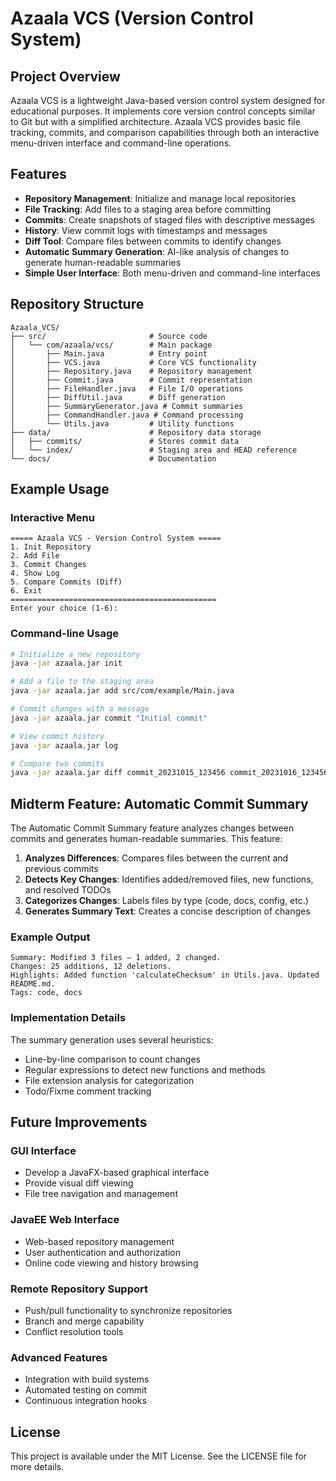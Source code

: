 # Azaala VCS (Version Control System)

## Project Overview

Azaala VCS is a lightweight Java-based version control system designed for educational purposes. It implements core version control concepts similar to Git but with a simplified architecture. Azaala VCS provides basic file tracking, commits, and comparison capabilities through both an interactive menu-driven interface and command-line operations.

## Features

- **Repository Management**: Initialize and manage local repositories
- **File Tracking**: Add files to a staging area before committing
- **Commits**: Create snapshots of staged files with descriptive messages
- **History**: View commit logs with timestamps and messages
- **Diff Tool**: Compare files between commits to identify changes
- **Automatic Summary Generation**: AI-like analysis of changes to generate human-readable summaries
- **Simple User Interface**: Both menu-driven and command-line interfaces

## Repository Structure

```
Azaala_VCS/
├── src/                       # Source code
│   └── com/azaala/vcs/        # Main package
│       ├── Main.java          # Entry point
│       ├── VCS.java           # Core VCS functionality
│       ├── Repository.java    # Repository management
│       ├── Commit.java        # Commit representation
│       ├── FileHandler.java   # File I/O operations
│       ├── DiffUtil.java      # Diff generation
│       ├── SummaryGenerator.java # Commit summaries
│       ├── CommandHandler.java # Command processing
│       └── Utils.java         # Utility functions
├── data/                      # Repository data storage
│   ├── commits/               # Stores commit data
│   └── index/                 # Staging area and HEAD reference
└── docs/                      # Documentation
```

## Example Usage

### Interactive Menu

```
===== Azaala VCS - Version Control System =====
1. Init Repository
2. Add File
3. Commit Changes
4. Show Log
5. Compare Commits (Diff)
6. Exit
==============================================
Enter your choice (1-6):
```

### Command-line Usage

```bash
# Initialize a new repository
java -jar azaala.jar init

# Add a file to the staging area
java -jar azaala.jar add src/com/example/Main.java

# Commit changes with a message
java -jar azaala.jar commit "Initial commit"

# View commit history
java -jar azaala.jar log

# Compare two commits
java -jar azaala.jar diff commit_20231015_123456 commit_20231016_123456
```

## Midterm Feature: Automatic Commit Summary

The Automatic Commit Summary feature analyzes changes between commits and generates human-readable summaries. This feature:

1. **Analyzes Differences**: Compares files between the current and previous commits
2. **Detects Key Changes**: Identifies added/removed files, new functions, and resolved TODOs
3. **Categorizes Changes**: Labels files by type (code, docs, config, etc.)
4. **Generates Summary Text**: Creates a concise description of changes

### Example Output

```
Summary: Modified 3 files — 1 added, 2 changed.
Changes: 25 additions, 12 deletions.
Highlights: Added function 'calculateChecksum' in Utils.java. Updated README.md.
Tags: code, docs
```

### Implementation Details

The summary generation uses several heuristics:
- Line-by-line comparison to count changes
- Regular expressions to detect new functions and methods
- File extension analysis for categorization
- Todo/Fixme comment tracking

## Future Improvements

### GUI Interface
- Develop a JavaFX-based graphical interface
- Provide visual diff viewing
- File tree navigation and management

### JavaEE Web Interface
- Web-based repository management
- User authentication and authorization
- Online code viewing and history browsing

### Remote Repository Support
- Push/pull functionality to synchronize repositories
- Branch and merge capability
- Conflict resolution tools

### Advanced Features
- Integration with build systems
- Automated testing on commit
- Continuous integration hooks

## License

This project is available under the MIT License. See the LICENSE file for more details.

